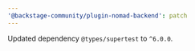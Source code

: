```yaml
---
'@backstage-community/plugin-nomad-backend': patch
---
```


Updated dependency `@types/supertest` to `^6.0.0`.
